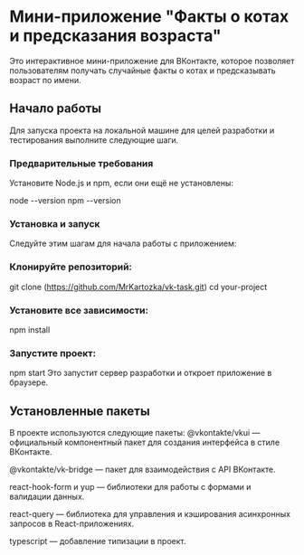 # Мини-приложение "Факты о котах и предсказания возраста"

Это интерактивное мини-приложение для ВКонтакте, которое позволяет пользователям получать случайные факты о котах и предсказывать возраст по имени.

## Начало работы

Для запуска проекта на локальной машине для целей разработки и тестирования выполните следующие шаги.

### Предварительные требования

Установите Node.js и npm, если они ещё не установлены:

node --version
npm --version

### Установка и запуск
Следуйте этим шагам для начала работы с приложением:

### Клонируйте репозиторий:

git clone (https://github.com/MrKartozka/vk-task.git)
cd your-project

### Установите все зависимости:
npm install

### Запустите проект:
npm start
Это запустит сервер разработки и откроет приложение в браузере.

## Установленные пакеты

В проекте используются следующие пакеты:
@vkontakte/vkui — официальный компонентный пакет для создания интерфейса в стиле ВКонтакте.

@vkontakte/vk-bridge — пакет для взаимодействия с API ВКонтакте.

react-hook-form и yup — библиотеки для работы с формами и валидации данных.

react-query — библиотека для управления и кэширования асинхронных запросов в React-приложениях.

typescript — добавление типизации в проект.
